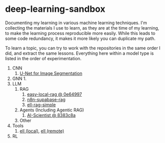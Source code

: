 # deep-learning-sandbox
Documenting my learning in various machine learning techniques. I'm collecting the materials I use to learn, as they are at the time of my learning, to make the learning process reproducible more easily. While this leads to some code redundancy, it makes it more likely you can duplicate my path.

To learn a topic, you can try to work with the repositories in the same order I did, and extract the same lessons. Everything here within a model type is listed in the order of experimentation.

1. CNN
    1. [U-Net for Image Segmentation](https://www.youtube.com/watch?v=HS3Q_90hnDg)
2. GNN
    1. 
3. LLM
    1. RAG
        1. [easy-local-rag @ 0e64997](https://github.com/AllAboutAI-YT/easy-local-rag)
        2. [n8n-supabase-rag](https://www.youtube.com/watch?v=PEI_ePNNfJQ)
        3. [ell-rag-simple](llm/rag/ell-rag-simple)
    2. Agents (Including Agentic RAG)
        1. [AI-Scientist @ 8383c8a](https://github.com/SakanaAI/AI-Scientist)
    3. Other
4. Tools
    1. [ell (local)](llm/tools/ell), [ell (remote)](https://github.com/MadcowD/ell)
5. RL